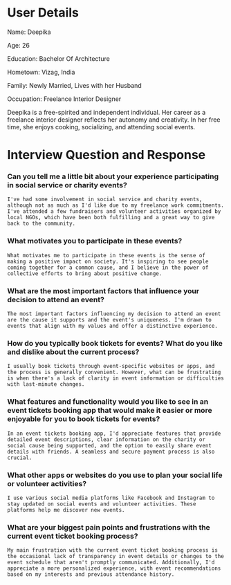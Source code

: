 # User Details

Name: Deepika

Age: 26

Education: Bachelor Of Architecture

Hometown: Vizag, India

Family: Newly Married, Lives with her Husband

Occupation: Freelance Interior Designer

Deepika is a free-spirited and independent individual. Her career as a freelance interior designer reflects her autonomy and creativity. In her free time, she enjoys cooking, socializing, and attending social events.

# Interview Question and Response

### Can you tell me a little bit about your experience participating in social service or charity events?

```
I've had some involvement in social service and charity events, although not as much as I'd like due to my freelance work commitments. I've attended a few fundraisers and volunteer activities organized by local NGOs, which have been both fulfilling and a great way to give back to the community.
```

### What motivates you to participate in these events?

```
What motivates me to participate in these events is the sense of making a positive impact on society. It's inspiring to see people coming together for a common cause, and I believe in the power of collective efforts to bring about positive change.
```

### What are the most important factors that influence your decision to attend an event?

```
The most important factors influencing my decision to attend an event are the cause it supports and the event's uniqueness. I'm drawn to events that align with my values and offer a distinctive experience.
```

### How do you typically book tickets for events? What do you like and dislike about the current process?

```
I usually book tickets through event-specific websites or apps, and the process is generally convenient. However, what can be frustrating is when there's a lack of clarity in event information or difficulties with last-minute changes.
```

### What features and functionality would you like to see in an event tickets booking app that would make it easier or more enjoyable for you to book tickets for events?

```
In an event tickets booking app, I'd appreciate features that provide detailed event descriptions, clear information on the charity or social cause being supported, and the option to easily share event details with friends. A seamless and secure payment process is also crucial.
```

### What other apps or websites do you use to plan your social life or volunteer activities?

```
I use various social media platforms like Facebook and Instagram to stay updated on social events and volunteer activities. These platforms help me discover new events.
```

### What are your biggest pain points and frustrations with the current event ticket booking process?

```
My main frustration with the current event ticket booking process is the occasional lack of transparency in event details or changes to the event schedule that aren't promptly communicated. Additionally, I'd appreciate a more personalized experience, with event recommendations based on my interests and previous attendance history.
```